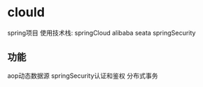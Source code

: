 # clould
spring项目
使用技术栈:
springCloud alibaba
seata
springSecurity

## 功能
aop动态数据源
springSecurity认证和鉴权
分布式事务
